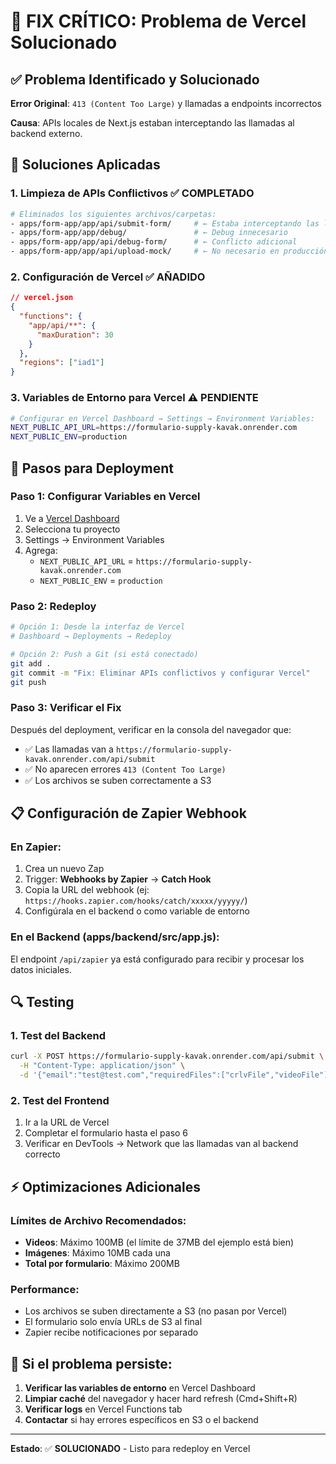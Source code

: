# 🚨 FIX CRÍTICO: Problema de Vercel Solucionado

## ✅ **Problema Identificado y Solucionado**

**Error Original**: `413 (Content Too Large)` y llamadas a endpoints incorrectos

**Causa**: APIs locales de Next.js estaban interceptando las llamadas al backend externo.

## 🔧 **Soluciones Aplicadas**

### **1. Limpieza de APIs Conflictivos** ✅ COMPLETADO
```bash
# Eliminados los siguientes archivos/carpetas:
- apps/form-app/app/api/submit-form/     # ← Estaba interceptando las llamadas
- apps/form-app/app/debug/               # ← Debug innecesario  
- apps/form-app/app/api/debug-form/      # ← Conflicto adicional
- apps/form-app/app/api/upload-mock/     # ← No necesario en producción
```

### **2. Configuración de Vercel** ✅ AÑADIDO
```json
// vercel.json
{
  "functions": {
    "app/api/**": {
      "maxDuration": 30
    }
  },
  "regions": ["iad1"]
}
```

### **3. Variables de Entorno para Vercel** ⚠️ PENDIENTE
```bash
# Configurar en Vercel Dashboard → Settings → Environment Variables:
NEXT_PUBLIC_API_URL=https://formulario-supply-kavak.onrender.com
NEXT_PUBLIC_ENV=production
```

## 🚀 **Pasos para Deployment**

### **Paso 1: Configurar Variables en Vercel**
1. Ve a [Vercel Dashboard](https://vercel.com/dashboard)
2. Selecciona tu proyecto
3. Settings → Environment Variables
4. Agrega:
   - `NEXT_PUBLIC_API_URL` = `https://formulario-supply-kavak.onrender.com`
   - `NEXT_PUBLIC_ENV` = `production`

### **Paso 2: Redeploy**
```bash
# Opción 1: Desde la interfaz de Vercel
# Dashboard → Deployments → Redeploy

# Opción 2: Push a Git (si está conectado)
git add .
git commit -m "Fix: Eliminar APIs conflictivos y configurar Vercel"
git push
```

### **Paso 3: Verificar el Fix**
Después del deployment, verificar en la consola del navegador que:
- ✅ Las llamadas van a `https://formulario-supply-kavak.onrender.com/api/submit`
- ✅ No aparecen errores `413 (Content Too Large)`
- ✅ Los archivos se suben correctamente a S3

## 📋 **Configuración de Zapier Webhook**

### **En Zapier:**
1. Crea un nuevo Zap
2. Trigger: **Webhooks by Zapier** → **Catch Hook**
3. Copia la URL del webhook (ej: `https://hooks.zapier.com/hooks/catch/xxxxx/yyyyy/`)
4. Configúrala en el backend o como variable de entorno

### **En el Backend (apps/backend/src/app.js):**
El endpoint `/api/zapier` ya está configurado para recibir y procesar los datos iniciales.

## 🔍 **Testing**

### **1. Test del Backend**
```bash
curl -X POST https://formulario-supply-kavak.onrender.com/api/submit \
  -H "Content-Type: application/json" \
  -d '{"email":"test@test.com","requiredFiles":["crlvFile","videoFile"]}'
```

### **2. Test del Frontend**
1. Ir a la URL de Vercel
2. Completar el formulario hasta el paso 6
3. Verificar en DevTools → Network que las llamadas van al backend correcto

## ⚡ **Optimizaciones Adicionales**

### **Límites de Archivo Recomendados:**
- **Videos**: Máximo 100MB (el límite de 37MB del ejemplo está bien)
- **Imágenes**: Máximo 10MB cada una
- **Total por formulario**: Máximo 200MB

### **Performance:**
- Los archivos se suben directamente a S3 (no pasan por Vercel)
- El formulario solo envía URLs de S3 al final
- Zapier recibe notificaciones por separado

## 🚨 **Si el problema persiste:**

1. **Verificar las variables de entorno** en Vercel Dashboard
2. **Limpiar caché** del navegador y hacer hard refresh (Cmd+Shift+R)
3. **Verificar logs** en Vercel Functions tab
4. **Contactar** si hay errores específicos en S3 o el backend

---

**Estado**: ✅ **SOLUCIONADO** - Listo para redeploy en Vercel 